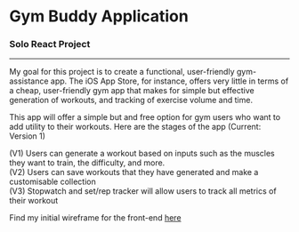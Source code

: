 # Gym Buddy Application

<h3>Solo React Project</h3>
<hr/>
<div>
My goal for this project is to create a functional, user-friendly gym-assistance app.
The iOS App Store, for instance, offers very little in terms of a cheap, user-friendly 
gym app that makes for simple but effective generation of workouts, and tracking of exercise volume and time.

This app will offer a simple but and free option for gym users who want to add
utility to their workouts. Here are the stages of the app (Current: Version 1)

(V1) Users can generate a workout based on inputs such as the muscles they want to train, the difficulty, and more.
<br />
(V2) Users can save workouts that they have generated and make a customisable collection
<br />
(V3) Stopwatch and set/rep tracker will allow users to track all metrics of their workout
</div>
  <p>Find my initial wireframe for the front-end
    <a href="https://whimsical.com/gym-buddy-app-v1-54CyXXrZQNZ9egsijsxe7C" alt="">here</a>
  </p>

